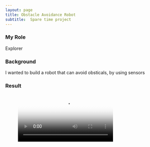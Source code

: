 ```yaml
---
layout: page
title: Obstacle Avoidance Robot
subtitle:  Spare time project
---
```

### My Role
Explorer 

### Background
I wanted to build a robot that can avoid obsticals, by using sensors
 

### Result


<!-- blank line -->
<figure class="video_container">
  <video controls="true" allowfullscreen="true" poster="https://raw.githubusercontent.com/statisticalmodel/statisticalmodel.github.io/master/assets/img/robot.png">
    <source src="https://github.com/statisticalmodel/statisticalmodel.github.io/blob/master/assets/img/Robot1.mp4" type="video/mp4">
  </video>
</figure>
<!-- blank line -->
